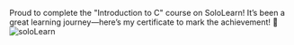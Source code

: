 Proud to complete the "Introduction to C" course on SoloLearn! It’s been a great learning journey—here’s my certificate to mark the achievement! 🚀
![soloLearn](https://github.com/user-attachments/assets/993170a7-fe5c-451f-82c2-d5c5a79c1dac)

